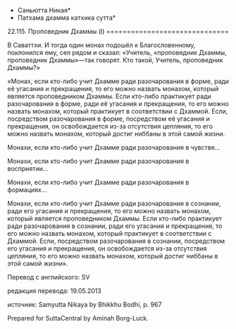 * Саньютта Никая*
* Патхама дхамма катхика сутта*

22\.115\. Проповедник Дхаммы \(I\)
\=\=\=\=\=\=\=\=\=\=\=\=\=\=\=\=\=\=\=\=\=\=\=\=\=\=\=\=\=\=

В Саваттхи\. И тогда один монах подошёл к Благословенному, поклонился ему, сел рядом и сказал: «Учитель, «проповедник Дхаммы, проповедник Дхаммы»—так говорят\. Кто такой, Учитель, проповедник Дхаммы?»

«Монах, если кто\-либо учит Дхамме ради разочарования в форме, ради её угасания и прекращения, то его можно назвать монахом, который является проповедником Дхаммы\. Если кто\-либо практикует ради разочарования в форме, ради её угасания и прекращения, то его можно назвать монахом, который практикует в соответствии с Дхаммой\. Если, посредством разочарования в форме, посредством её угасания и прекращения, он освобождается из\-за отсутствия цепляния, то его можно назвать монахом, который достиг ниббаны в этой самой жизни\.

Монахи, если кто\-либо учит Дхамме ради разочарования в чувстве…

Монахи, если кто\-либо учит Дхамме ради разочарования в восприятии…

Монахи, если кто\-либо учит Дхамме ради разочарования в формациях…

Монахи, если кто\-либо учит Дхамме ради разочарования в сознании, ради его угасания и прекращения, то его можно назвать монахом, который является проповедником Дхаммы\. Если кто\-либо практикует ради разочарования в сознании, ради его угасания и прекращения, то его можно назвать монахом, который практикует в соответствии с Дхаммой\. Если, посредством разочарования в сознании, посредством его угасания и прекращения, он освобождается из\-за отсутствия цепляния, то его можно назвать монахом, который достиг ниббаны в этой самой жизни»\.

Перевод с английского: SV

редакция перевода: 19\.05\.2013

источник: Samyutta Nikaya by Bhikkhu Bodhi, p\. 967

Prepared for SuttaCentral by Aminah Borg\-Luck\.